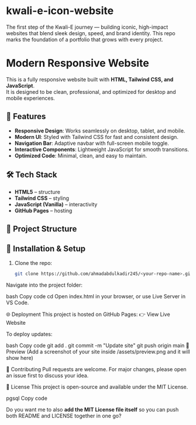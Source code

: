 # kwali-e-icon-website
The first step of the Kwali-E journey — building iconic, high-impact websites that blend sleek design, speed, and brand identity. This repo marks the foundation of a portfolio that grows with every project.
# Modern Responsive Website

This is a fully responsive website built with **HTML, Tailwind CSS, and JavaScript**.  
It is designed to be clean, professional, and optimized for desktop and mobile experiences.

## 🚀 Features

- **Responsive Design**: Works seamlessly on desktop, tablet, and mobile.  
- **Modern UI**: Styled with Tailwind CSS for fast and consistent design.  
- **Navigation Bar**: Adaptive navbar with full-screen mobile toggle.  
- **Interactive Components**: Lightweight JavaScript for smooth transitions.  
- **Optimized Code**: Minimal, clean, and easy to maintain.  

## 🛠️ Tech Stack

- **HTML5** – structure  
- **Tailwind CSS** – styling  
- **JavaScript (Vanilla)** – interactivity  
- **GitHub Pages** – hosting



## 📂 Project Structure

## 🔧 Installation & Setup

1. Clone the repo:
   ```bash
   git clone https://github.com/ahmadabdulkadir245/<your-repo-name>.git
Navigate into the project folder:

bash
Copy code
cd <your-repo-name>
Open index.html in your browser, or use Live Server in VS Code.

🌐 Deployment
This project is hosted on GitHub Pages:
👉 View Live Website

To deploy updates:

bash
Copy code
git add .
git commit -m "Update site"
git push origin main
📸 Preview
(Add a screenshot of your site inside /assets/preview.png and it will show here)


🤝 Contributing
Pull requests are welcome. For major changes, please open an issue first to discuss your idea.

📄 License
This project is open-source and available under the MIT License.

pgsql
Copy code

Do you want me to also **add the MIT License file itself** so you can push both README and LICENSE together in one go?








